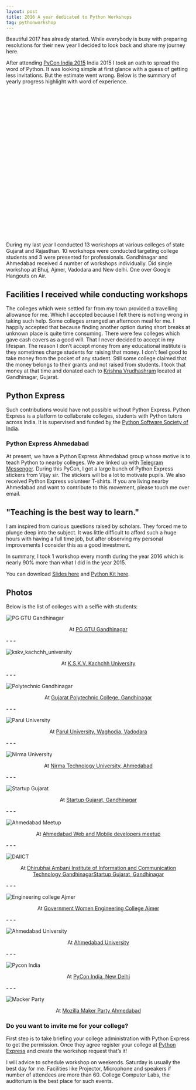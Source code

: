 ```yaml
---
layout: post
title: 2016 A year dedicated to Python Workshops
tag: pythonworkshop
---
```


Beautiful 2017 has already started. While everybody is busy with preparing 
resolutions for their new year I decided to look back and share my journey
here.

After attending [PyCon India 2015](https://in.pycon.org/2015/) India 2015 I
took an oath to spread the word of Python. It was looking simple at first
glance with a guess of getting less invitations. But the estimate went wrong.
Below is the summary of yearly progress highlight with word of experience.


<link rel="stylesheet" type="text/css" href="{{site.url}}/assets/css/nv.d3.min.css">

<style>
    #chart svg {
      height: 400px;
    }

    svg: {
      display: block;
    }

    svg text {
      font: normal 8px Impact;
    }

    .center {
      text-align: center
    }

</style>

<script src="https://cdnjs.cloudflare.com/ajax/libs/d3/3.5.2/d3.min.js" charset="utf-8"></script>

<script src="{{ site.url }}/assets/js/nv.d3.min.js"></script>

<script>

function GetData() {
  return  [
    {
      "label": "Introduction to Django",
      "value" : 1
    },
    {
      "label": "My name is Python and I am not terrorist",
      "value" : 1
    },
    {
      "label": "Beginning with Python",
      "value" : 2
    },
    {
      "label": "Let's learn Python",
      "value" : 5
    },
    {
      "label": "Token based authentication system using JWT",
      "value" : 4
    },
  ];
}

nv.addGraph(function() {
  var chart = nv.models.pieChart()
      .x(function(d) { return d.label })
      .y(function(d) { return d.value })
      .showLabels(true)
      .labelType("value");

  d3.select("#chart svg")
      .datum(GetData())
      .transition().duration(350)
      .call(chart);

  return chart;
});

</script>

<div id="chart">
  <svg></svg>
</div>


During my last year I conducted 13 workshops at various colleges of
state Gujarat and Rajasthan. 10 workshops were conducted targeting college
students and 3 were presented for professionals. Gandhinagar and Ahmedabad
received 4 number of workshops individually. Did single workshop at Bhuj,
Ajmer, Vadodara and New delhi. One over Google Hangouts on Air.


Facilities I received while conducting workshops
------------------------------------------------

The colleges which were settled far from my town provided a travelling
allowance for me. Which I accepted because I felt there is nothing wrong in
taking such help. Some colleges arranged an afternoon meal for me. I happily
accepted that because finding another option during short breaks at unknown
place is quite time consuming. There were few colleges which gave cash covers 
as a good will. That I never decided to accept in my lifespan. The reason I
don’t accept money from any educational institute is they sometimes charge
students for raising that money. I don’t feel good to take money from the
pocket of any student. Still some college claimed that the money belongs to
their grants and not raised from students. I took that money at that time and
donated each to [Krishna Vrudhashram](http://www.krishnavriddhashram.org/)
located at Gandhinagar, Gujarat.


Python Express
--------------

Such contributions would have not possible without Python Express. Python
Express is a platform to collaborate colleges, students with Python tutors
across India. It is supervised and funded by the [Python Software Society of
India](https://pssi.org.in/).


### Python Express Ahmedabad

At present, we have a Python Express Ahmedabad group whose motive is to teach
Python to nearby colleges. We are linked up with
[Telegram Messenger](https://telegram.org/). During this PyCon, I got a large
bunch of Python Express stickers from Vijay sir. The stickers will be a lot to
motivate pupils. We also received Python Express volunteer T-shirts. If you are
living nearby Ahmedabad and want to contribute to this movement, please touch
me over email.


**"Teaching is the best way to learn."**
----------------------------------------

I am inspired from curious questions raised by scholars. They forced me to
plunge deep into the subject. It was little difficult to afford such a huge
hours with having a full time job, but after observing my personal
improvements I consider this as a good investment.

In summary, I took 1 workshop every month during the year 2016 which is nearly
90% more than what I did in the year 2015.

You can download [Slides here](https://goo.gl/vTBhTh) and
[Python Kit here](https://drive.google.com/file/d/0B_TmiicGbqjHb2ZGcE5QYmtXRHc/view?usp=sharing).


Photos
-----------------
Below is the list of colleges with a selfie with students:

![PG GTU Gandhinagar]({{site.url}}/assets/images/pg_gtu.jpg)

<p class="center">
  At <a href="http://pgschool.gtu.ac.in/moodle/">PG GTU Gandhinagar</a>
</p>

**- - -**

![kskv_kachchh_university]({{site.url}}/assets/images/kskvku_photo.jpg)

<p class="center">
  At <a href="http://cs.kutchuni.edu.in/">K.S.K.V. Kachchh University</a>
</p>

**- - -**

![Polytechnic Gandhinagar]({{site.url}}/assets/images/polytechnic_gandhinagar.jpg)

<p class="center">
  At <a href="http://www.gpgandhinagar.edu.in/">Gujarat Polytechnic College, Gandhinagar</a>
</p>

**- - -**

![Parul University]({{site.url}}/assets/images/parul_university.jpg)

<p class="center">
  At <a href="http://paruluniversity.ac.in/home/">Parul University, Waghodia, Vadodara</a>
</p>

**- - -**

![Nirma University]({{site.url}}/assets/images/nirma_university.jpg)

<p class="center">
  At <a href="http://www.nirmauni.ac.in/">Nirma Technology University, Ahmedabad</a>
</p>

**- - -**

![Startup Gujarat]({{site.url}}/assets/images/startup_gujarat.jpg)

<p class="center">
  At <a href="http://the1947.com/">Startup Gujarat, Gandhinagar</a>
</p>

**- - -**

![Ahmedabad Meetup]({{site.url}}/assets/images/ahmedabad_meetup.jpg)

<p class="center">
  At
  <a href="https://www.meetup.com/Ahmedabad-Web-and-Mobile-Developers-Meetup/events/232699917/">
    Ahmedabad Web and Mobile developers meetup
  </a>
</p>

**- - -**

![DAIICT]({{site.url}}/assets/images/daiict.jpg)

<p class="center">
  At <a href="http://www.daiict.ac.in/">Dhirubhai Ambani Institute of Information and Communication Technology
  GandhinagarStartup Gujarat, Gandhinagar</a>
</p>

**- - -**

![Engineering college Ajmer]({{site.url}}/assets/images/engineering_college_ajmer.jpg)

<p class="center">
  At <a href="http://www.gweca.ac.in/web/">Government Women Engineering College Ajmer</a>
</p>

**- - -**

![Ahmedabad University]({{site.url}}/assets/images/aeg_ahmedabad.jpg)

<p class="center">
  At <a href="https://www.ahduni.edu.in/">Ahmedabad University</a>
</p>

**- - -**

![Pycon India]({{site.url}}/assets/images/pycon_india.jpg)

<p class="center">
  At <a href="http://in.pycon.org/2016/">PyCon India, New Delhi</a>
</p>

**- - -**

![Macker Party]({{site.url}}/assets/images/macker_party.jpg)

<p class="center">
  At <a href="https://reps.mozilla.org/e/maker-party-gujarat/">Mozilla Maker Party Ahmedabad</a>
</p>


### Do you want to invite me for your college?

First step is to take briefing your college administration with Python Express
to get the permission. Once they agree register your college at
[Python Express][python_express] and create the workshop request that’s it!

I will advice to schedule workshop on weekends. Saturday is usually the best
day for me. Facilities like Projector, Microphone and speakers if number of
attendees are more than 60. College Computer Labs, the auditorium is the best
place for such events.

[python_express]: https://pythonexpress.in/
[pydelhi_conf]: https://conference.pydelhi.org/
